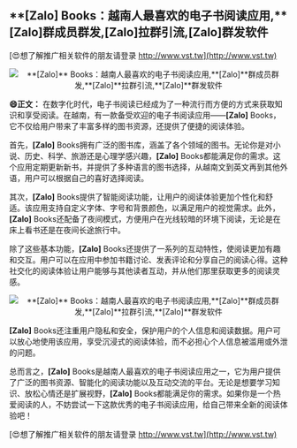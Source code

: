 ## ****[Zalo]** Books：越南人最喜欢的电子书阅读应用,**[Zalo]**群成员群发,**[Zalo]**拉群引流,**[Zalo]**群发软件**

[😍想了解推广相关软件的朋友请登录 http://www.vst.tw](http://www.vst.tw)

 <center><img src="https://vst.tw/MP4/tuiguang/png/5.png" alt="**[Zalo]** Books：越南人最喜欢的电子书阅读应用,**[Zalo]**群成员群发,**[Zalo]**拉群引流,**[Zalo]**群发软件"></center>

**😄正文：**
在数字化时代，电子书阅读已经成为了一种流行而方便的方式来获取知识和享受阅读。在越南，有一款备受欢迎的电子书阅读应用——**[Zalo]** Books，它不仅给用户带来了丰富多样的图书资源，还提供了便捷的阅读体验。

首先，**[Zalo]** Books拥有广泛的图书库，涵盖了各个领域的图书。无论你是对小说、历史、科学、旅游还是心理学感兴趣，**[Zalo]** Books都能满足你的需求。这个应用定期更新新书，并提供了多种语言的图书选择，从越南文到英文再到其他外语，用户可以根据自己的喜好选择阅读。

其次，**[Zalo]** Books提供了智能阅读功能，让用户的阅读体验更加个性化和舒适。该应用支持自定义字体、字号和背景颜色，以满足用户的视觉需求。此外，**[Zalo]** Books还配备了夜间模式，方便用户在光线较暗的环境下阅读，无论是在床上看书还是在夜间长途旅行中。

除了这些基本功能，**[Zalo]** Books还提供了一系列的互动特性，使阅读更加有趣和交互。用户可以在应用中参加书籍讨论、发表评论和分享自己的阅读心得。这种社交化的阅读体验让用户能够与其他读者互动，并从他们那里获取更多的阅读灵感。

 <center><img src="https://vst.tw/MP4/tuiguang/png/6.png" alt="**[Zalo]** Books：越南人最喜欢的电子书阅读应用,**[Zalo]**群成员群发,**[Zalo]**拉群引流,**[Zalo]**群发软件"></center>

**[Zalo]** Books还注重用户隐私和安全，保护用户的个人信息和阅读数据。用户可以放心地使用该应用，享受沉浸式的阅读体验，而不必担心个人信息被滥用或外泄的问题。

总而言之，**[Zalo]** Books是越南人最喜欢的电子书阅读应用之一，它为用户提供了广泛的图书资源、智能化的阅读功能以及互动交流的平台。无论是想要学习知识、放松心情还是扩展视野，**[Zalo]** Books都能满足你的需求。如果你是一个热爱阅读的人，不妨尝试一下这款优秀的电子书阅读应用，给自己带来全新的阅读体验吧！

[😍想了解推广相关软件的朋友请登录 http://www.vst.tw](http://www.vst.tw)



